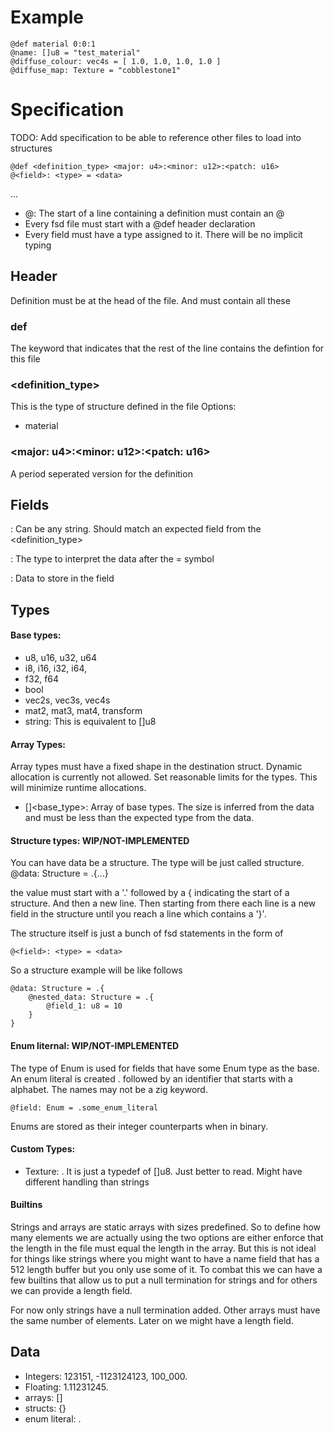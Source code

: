 # Example 
```
@def material 0:0:1
@name: []u8 = "test_material"
@diffuse_colour: vec4s = [ 1.0, 1.0, 1.0, 1.0 ]
@diffuse_map: Texture = "cobblestone1"
```

# Specification
TODO: Add specification to be able to reference other files to load into structures

```
@def <definition_type> <major: u4>:<minor: u12>:<patch: u16>
@<field>: <type> = <data>
```
...

* @: The start of a line containing a definition must contain an @
* Every fsd file must start with a @def header declaration
* Every field must have a type assigned to it. There will be no implicit typing

## Header
Definition must be at the head of the file. And must contain all these

### def
The keyword that indicates that the rest of the line contains the defintion for this file

### <definition_type> 
This is the type of structure defined in the file
Options:
 * material

### <major: u4>:<minor: u12>:<patch: u16>
A period seperated version for the definition

## Fields

<field>: Can be any string. Should match an expected field from the <definition_type>

<type>: The type to interpret the data after the = symbol

<data>: Data to store in the field

## Types

#### Base types:
* u8, u16, u32, u64
* i8, i16, i32, i64,
* f32, f64
* bool
* vec2s, vec3s, vec4s
* mat2, mat3, mat4, transform
* string: This is equivalent to []u8

#### Array Types:
Array types must have a fixed shape in the destination struct. Dynamic allocation is currently not allowed. 
Set reasonable limits for the types. This will minimize runtime allocations.

* []<base_type>: Array of base types. The size is inferred from the data and must be less than the expected type from 
the data.

#### Structure types: WIP/NOT-IMPLEMENTED
You can have data be a structure. The type will be just called structure.
@data: Structure = .{...}

the value must start with a '.' followed by a { indicating the start of a structure. And then a new line.
Then starting from there each line is a new field in the structure until you reach a line which contains a '}'.

The structure itself is just a bunch of fsd statements in the form of 

```
@<field>: <type> = <data>
```

So a structure example will be like follows

```
@data: Structure = .{
    @nested_data: Structure = .{
        @field_1: u8 = 10
    }
}
```

#### Enum liternal: WIP/NOT-IMPLEMENTED

The type of Enum is used for fields that have some Enum type as the base. An enum literal is created . followed by an
identifier that starts with a alphabet. The names may not be a zig keyword.

```
@field: Enum = .some_enum_literal
```

Enums are stored as their integer counterparts when in binary.

#### Custom Types:
* Texture: <string path relative to base_asset_path>. It is just a typedef of []u8. Just better to read. Might have different
handling than strings

#### Builtins
Strings and arrays are static arrays with sizes predefined. So to define how many elements we are actually using the two options
are either enforce that the length in the file must equal the length in the array. But this is not ideal for things like
strings where you might want to have a name field that has a 512 length buffer but you only use some of it. To combat this
we can have a few builtins that allow us to put a null termination for strings and for others we can provide a length field.

For now only strings have a null termination added. Other arrays must have the same number of elements. Later on we might
have a length field.

## Data

* Integers: 123151, -1123124123, 100_000.
* Floating: 1.11231245.
* arrays: []
* structs: {}
* enum literal: .<identifier>
